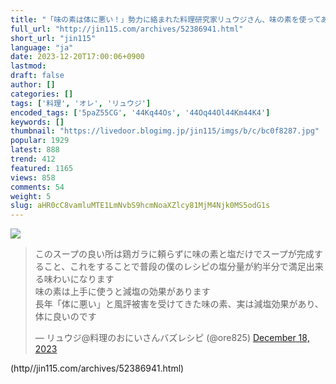 ```yaml
---
title: "「味の素は体に悪い！」勢力に絡まれた料理研究家リュウジさん、味の素を使ってあまりにも皮肉の効いた料理を作ってしまうｗｗｗｗ "
full_url: "http://jin115.com/archives/52386941.html"
short_url: "jin115"
language: "ja"
date: 2023-12-20T17:00:06+0900
lastmod: 
draft: false
author: []
categories: []
tags: ['料理', 'オレ', 'リュウジ']
encoded_tags: ['5paZ55CG', '44Kq44Os', '44Oq44Ol44Km44K4']
keywords: []
thumbnail: "https://livedoor.blogimg.jp/jin115/imgs/b/c/bc0f8287.jpg"
popular: 1929
latest: 888
trend: 412
featured: 1165
views: 858
comments: 54
weight: 5
slug: aHR0cC8vamluMTE1LmNvbS9hcmNoaXZlcy81MjM4Njk0MS5odG1s
---
```


![](https://livedoor.blogimg.jp/jin115/imgs/b/c/bc0f8287.jpg)

<blockquote class='twitter-tweet'><p lang='ja' dir='ltr'>このスープの良い所は鶏ガラに頼らずに味の素と塩だけでスープが完成すること、これをすることで普段の僕のレシピの塩分量が約半分で満足出来る味わいになります<br>味の素は上手に使うと減塩の効果があります<br>長年「体に悪い」と風評被害を受けてきた味の素、実は減塩効果があり、体に良いのです</p>— リュウジ@料理のおにいさんバズレシピ (@ore825) <a href='https//twitter.com/ore825/status/1736703001161859238?ref_src=twsrc%5Etfw'>December 18, 2023</a></blockquote> 

(http//jin115.com/archives/52386941.html)
